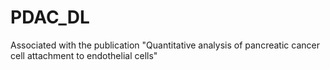 # PDAC_DL
Associated with the publication "Quantitative analysis of pancreatic cancer cell attachment to endothelial cells"

